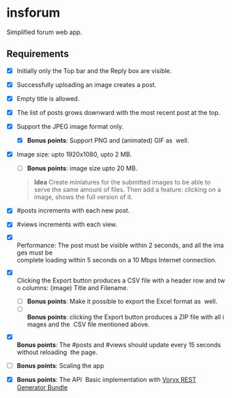 # insforum
Simplified forum web app.

## Requirements

 - [x] Initially only the Top bar and the Reply box are visible. 
 - [x] Successfully uploading an image creates a post. 
 - [x] Empty title is allowed. 
 - [x] The list of posts grows downward with the most recent post at the top. 
 - [x] Support the JPEG image format only.
   - [x] **Bonus points**: Support PNG and (animated) GIF as  well.
 - [x] Image size: upto 1920x1080, upto 2 MB.
   - [ ] **Bonus points**: image size upto 20 MB.
   > **Idea** Create miniatures for the submitted images to be able to serve the same amount of files. Then add a feature: clicking on a image, shows the full version of it.
    
 - [x] #posts increments with each new post.
 - [x] #views increments with each view. 
 - [x] Performance: The post must be visible within 2 seconds, and all the images must be complete loading within 5 seconds on a 10 Mbps Internet connection. 
 - [x] Clicking the Export button produces a CSV file with a header row and two columns: (image) Title and Filename.
   - [ ] **Bonus points**: Make it possible to export the Excel format as  well.
   - [ ] **Bonus points**: clicking the Export button produces a ZIP file with all images and the  CSV file mentioned above.
 - [x] **Bonus points**: The #posts and #views should update every 15 seconds without reloading  the page.

 - [ ] **Bonus points**: Scaling the app 
 - [x] **Bonus points**: The API 
    Basic implementation with [Voryx REST Generator Bundle]( https://github.com/voryx/restgeneratorbundle)
